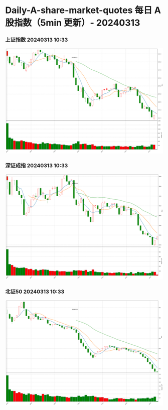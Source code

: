 
# Daily-A-share-market-quotes 每日 A 股指数（5min 更新）- 20240313

### 上证指数 20240313 10:33
![](./fig/2024/3/20240313-sh000001.png)

### 深证成指 20240313 10:33
![](./fig/2024/3/20240313-sz399001.png)

### 北证50 20240313 10:33
![](./fig/2024/3/20240313-bj899050.png)
